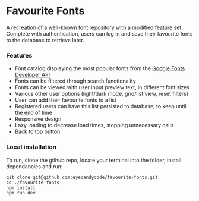 # Favourite Fonts

A recreation of a well-known font repository with a modified feature set. Complete with authentication, users can log in and save their favourite fonts to the database to retrieve later.

### Features

- Font catalog displaying the most popular fonts from the [Google Fonts Developer API](https://developers.google.com/fonts/docs/developer_api)
- Fonts can be filtered through search functionality
- Fonts can be viewed with user input preview text, in different font sizes
- Various other user options (light/dark mode, grid/list view, reset filters)
- User can add their favourite fonts to a list
- Registered users can have this list persisted to database, to keep until the end of time
- Responsive design
- Lazy loading to decrease load times, stopping unnecessary calls
- Back to top button

### Local installation

To run, clone the github repo, locate your terminal into the folder, install dependancies and run:

```
git clone git@github.com:eyecandycode/favourite-fonts.git
cd ./favourite-fonts
npm install
npm run dev
```
